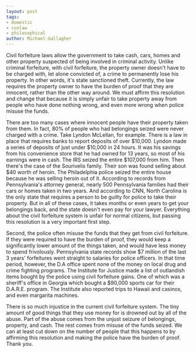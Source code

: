 ```yaml
---
layout: post
tags: 
- domestic 
- conlaw 
- philosophical
author: Michael-Gallagher
---
```

Civil forfeiture laws allow the government to take cash, cars, homes and other property suspected of being involved in criminal activity. Unlike criminal forfeiture, with civil forfeiture, the property owner doesn't have to be charged with, let alone convicted of, a crime to permanently lose his property. In other words, it's state sanctioned theft. Currently, the law requires the property owner to have the burden of proof that they are innocent, rather than the other way around. We must affirm this resolution and change that because it is simply unfair to take property away from people who have done nothing wrong, and even more wrong when police misuse the funds.

There are too many cases where innocent people have their property taken from them. In fact, 80% of people who had belongings seized were never charged with a crime. Take Lyndon McLellan, for example. There is a law in place that requires banks to report deposits of over $10,000. Lyndon made a series of deposits of just under $10,000 in 24 hours. It was his savings from his convenience store that he had owned for 13 years, so most of his earnings were in cash. The IRS seized the entire $107,000 from him. Then there's the case of the Sourivelis family. Their son was found selling about $40 worth of heroin. The Philadelphia police seized the entire house because he was selling heroin out of it. According to records from Pennsylvania's attorney general, nearly 500 Pennsylvania families had their cars or homes taken in two years. And according to CNN, North Carolina is the only state that requires a person to be guilty for police to take their property. But in all of these cases, it takes months or even years to get your belongings back, and the state doesn't even pay for your lawyer. Everything about the civil forfeiture system is unfair for normal citizens, but passing this resolution is a very important first step.

Second, the police often misuse the funds that they get from civil forfeiture. If they were required to have the burden of proof, they would keep a significantly lower amount of the things taken, and would have less money to spend frivolously. Pennsylvania state records show $7 million of the last 3 years' forfeitures went straight to salaries for police officers. In that time period, however, the D.A office spent none of the money on local drug and crime fighting programs. The Institute for Justice made a list of outlandish items bought by the police using civil forfeiture gains. One of which was a sheriff's office in Georgia which bought a $90,000 sports car for their D.A.R.E. program. The Institute also reported trips to Hawaii and casinos, and even margarita machines.

There is so much injustice in the current civil forfeiture system. The tiny amount of good things that they use money for is drowned out by all of the abuse. Part of the abuse comes from the unjust seizure of belongings, property, and cash. The rest comes from misuse of the funds seized. We can at least cut down on the number of people that this happens to by affirming this resolution and making the police have the burden of proof. Thank you.
